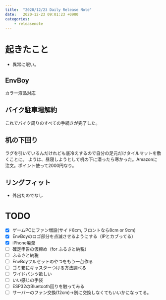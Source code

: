 ```yaml
---
title:  "2020/12/23 Daily Release Note"
date:   2020-12-23 09:01:23 +0900
categories:
	- releasenote
---
```

# 起きたこと

* 異常に眠い。

## EnvBoy

カラー液晶対応

## バイク駐車場解約

これでバイク周りのすべての手続きが完了した。

## 机の下回り

ラグを引いているんだけれども底冷えするので自分の足元だけタイルマットを敷くことに。
ようは、昼寝しようとして机の下に潜ったら寒かった。Amazonに注文。ポイント使って2000円なり。

## リングフィット

* 外出たのでなし

# TODO 

- [x] ゲームPCにファン増設(サイド8cm, フロントなら8cm or 9cm)
- [x] EnvBoyのロゴ部分を点滅させるようにする（IPとカブってる）
- [x] iPhone廃棄
- [ ] 確定申告の仮締め（for ふるさと納税）
- [ ] ふるさと納税
- [ ] EnvBoyフルセットのやつをもう一台作る
- [ ] ゴミ箱にキャスターつける方法調べる
- [ ] ワイドパンツ欲しい
- [ ] いい感じの手袋
- [ ] ESP32のBluetooth回りを触ってみる
- [ ] サーバーのファン交換(12cm)→別に交換しなくてもいいかになってる。
